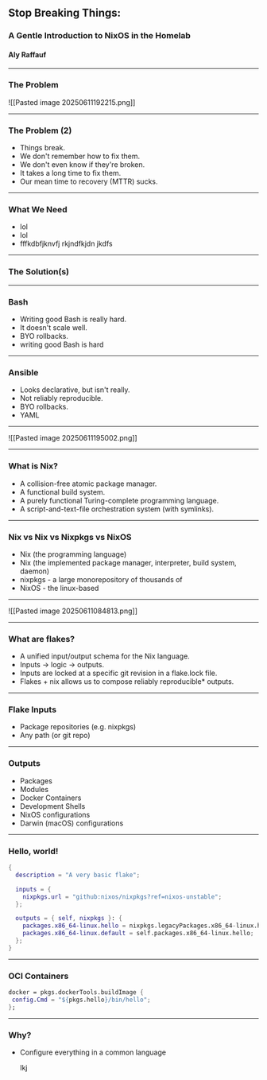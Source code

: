 ## Stop Breaking Things: 

### A Gentle Introduction to NixOS in the Homelab
#### Aly Raffauf

---
### The Problem
![[Pasted image 20250611192215.png]]

---
### The Problem (2)
- Things break.
- We don't remember how to fix them.
- We don't even know if they're broken.
- It takes a long time to fix them.
- Our mean time to recovery (MTTR) sucks.
--- 
### What We Need
- lol
- lol
- fffkdbfjknvfj rkjndfkjdn jkdfs


---
### The Solution(s)
---
### Bash
- Writing good Bash is really hard.
- It doesn't scale well.
- BYO rollbacks.
- writing good Bash is hard
---
### Ansible
- Looks declarative, but isn't really.
- Not reliably reproducible.
- BYO rollbacks.
- YAML
---

![[Pasted image 20250611195002.png]]

---
### What is Nix?
- A collision-free atomic package manager.
- A functional build system.
- A purely functional Turing-complete programming language.
- A script-and-text-file orchestration system (with symlinks).
---
### Nix vs Nix vs Nixpkgs vs  NixOS
- Nix (the programming language)
- Nix (the implemented package manager, interpreter, build system, daemon)
- nixpkgs - a large monorepository of thousands of 
- NixOS - the linux-based 
---
![[Pasted image 20250611084813.png]]

---
### What are flakes?
- A unified input/output schema for the Nix language.
- Inputs -> logic -> outputs.
- Inputs are locked at a specific git revision in a flake.lock file.
- Flakes + nix allows us to compose reliably reproducible* outputs.
---
### Flake Inputs
- Package repositories (e.g. nixpkgs)
- Any path (or git repo)
---
### Outputs
- Packages
- Modules
- Docker Containers
- Development Shells
- NixOS configurations
- Darwin (macOS) configurations
--- 
### Hello, world!

```nix
{
  description = "A very basic flake";

  inputs = {
    nixpkgs.url = "github:nixos/nixpkgs?ref=nixos-unstable";
  };

  outputs = { self, nixpkgs }: {
    packages.x86_64-linux.hello = nixpkgs.legacyPackages.x86_64-linux.hello;
    packages.x86_64-linux.default = self.packages.x86_64-linux.hello;
  };
}
```

---
### OCI Containers
 ```nix
docker = pkgs.dockerTools.buildImage {
  config.Cmd = "${pkgs.hello}/bin/hello";
};
```

---

### Why?
- Configure everything in a common language

  lkj